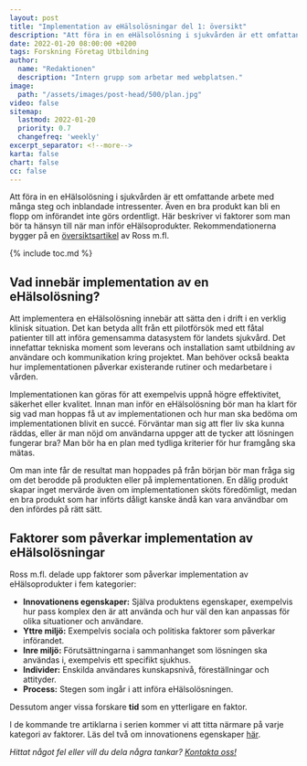 ```yaml
---
layout: post
title: "Implementation av eHälsolösningar del 1: översikt"
description: "Att föra in en eHälsolösning i sjukvården är ett omfattande arbete med många steg och inblandade intressenter"
date: 2022-01-20 08:00:00 +0200
tags: Forskning Företag Utbildning 
author:
  name: "Redaktionen"
  description: "Intern grupp som arbetar med webplatsen."
image:
  path: "/assets/images/post-head/500/plan.jpg"
video: false
sitemap:
  lastmod: 2022-01-20
  priority: 0.7
  changefreq: 'weekly'
excerpt_separator: <!--more-->
karta: false
chart: false
cc: false
---
```


Att föra in en eHälsolösning i sjukvården är ett omfattande arbete med många steg och inblandade intressenter. Även en bra produkt kan bli en flopp om införandet inte görs ordentligt. Här beskriver vi faktorer som man bör ta hänsyn till när man inför eHälsoprodukter. Rekommendationerna bygger på en [översiktsartikel](https://implementationscience.biomedcentral.com/articles/10.1186/s13012-016-0510-7) av Ross m.fl. 

<!--more-->

{% include toc.md %}

## Vad innebär implementation av en eHälsolösning?
Att implementera en eHälsolösning innebär att sätta den i drift i en verklig klinisk situation. Det kan betyda allt från ett pilotförsök med ett fåtal patienter till att införa gemensamma datasystem för landets sjukvård. Det innefattar tekniska moment som leverans och installation samt utbildning av användare och kommunikation kring projektet. Man behöver också beakta hur implementationen påverkar existerande rutiner och medarbetare i vården.

Implementationen kan göras för att exempelvis uppnå högre effektivitet, säkerhet eller kvalitet. Innan man inför en eHälsolösning bör man ha klart för sig vad man hoppas få ut av implementationen och hur man ska bedöma om implementationen blivit en succé. Förväntar man sig att fler liv ska kunna räddas, eller är man nöjd om användarna uppger att de tycker att lösningen fungerar bra? Man bör ha en plan med tydliga kriterier för hur framgång ska mätas.

Om man inte får de resultat man hoppades på från början bör man fråga sig om det berodde på produkten eller på implementationen. En dålig produkt skapar inget mervärde även om implementationen sköts föredömligt, medan en bra produkt som har införts dåligt kanske ändå kan vara användbar om den infördes på rätt sätt.

## Faktorer som påverkar implementation av eHälsolösningar
Ross m.fl. delade upp faktorer som påverkar implementation av eHälsoprodukter i fem kategorier:

* **Innovationens egenskaper:** Själva produktens egenskaper, exempelvis hur pass komplex den är att använda och hur väl den kan anpassas för olika situationer och användare.
* **Yttre miljö:** Exempelvis sociala och politiska faktorer som påverkar införandet.
* **Inre miljö:** Förutsättningarna i sammanhanget som lösningen ska användas i, exempelvis ett specifikt sjukhus.
* **Individer:** Enskilda användares kunskapsnivå, föreställningar och attityder.
* **Process:** Stegen som ingår i att införa eHälsolösningen.

Dessutom anger vissa forskare __tid__ som en ytterligare en faktor.

I de kommande tre artiklarna i serien kommer vi att titta närmare på varje kategori av faktorer. Läs del två om innovationens egenskaper [här](/2022/02/02/implementation-del-2.html).


_Hittat något fel eller vill du dela några tankar? [Kontakta oss!](/index.html#form-message)_